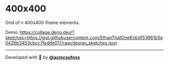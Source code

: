 # 400x400

Grid of n 400x400 iframe elements.

Demo:
<https://collage.deno.dev/?sketches=https://gist.githubusercontent.com/EthanThatOneKid/df53961b5e0426b3453cbcc7fedde017/raw/design_sketches.json>

---

Developed with 💖 by [**@acmcsufoss**](https://oss.acmcsuf.com/)
